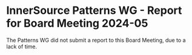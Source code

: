 # InnerSource Patterns WG - Report for Board Meeting 2024-05

The Patterns WG did not submit a report to this Board Meeting, due to a lack of time.
